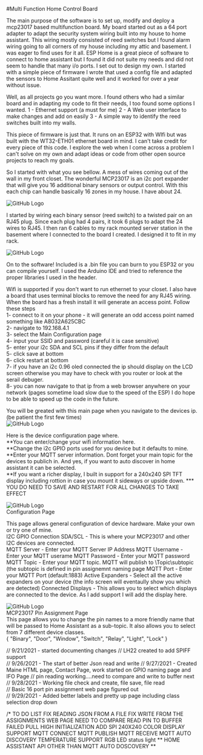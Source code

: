 #Multi Function Home Control Board

The main purpose of the software is to set up, modify and deploy a mcp23017 based multifunction board.  My board started out as a 64 port adapter to adapt the security system wiring built into my house to home assistant.  This wiring mostly consisted of reed switches but I found alarm wiring going to all corners of my house including my attic and basement.  I was eager to find uses for it all.  ESP Home is a great piece of software to connect to home assistant but I found it did not suite my needs and did not seem to handle that many i/o ports.  I set out to design my own.  I started with a simple piece of firmware I wrote that used a config file and adapted the sensors to Home Assitant quite well and it worked for over a year without issue. <br>

Well, as all projects go you want more.  I found others who had a similar board and in adapting my code to fit their needs, I too found some options I wanted.
1 - Ethernet support (a must for me) 
2 - A Web user interface to make changes and add on easily
3 - A simple way to identify the reed switches built into my walls.  

This piece of firmware is just that.  It runs on an ESP32 with WIfi but was built with the WT32-ETH01 ethernet board in mind.  I can't take credit for every piece of this code.  I explore the web when I come across a problem I can't solve on my own and adapt ideas or code from other open source projects to reach my goals.  

So I started with what you see bellow.  A mess of wires coming out of the wall in my front closet.  The wonderful MCP23017 is an i2c port expander that will give you 16 additional binary sensors or output control.  With this each chip can handle basically 16 zones in my house.  I have about 24.  <br>

![GitHub Logo](https://github.com/logichousepcb/Logix_Multifunction/blob/main/ADT_Mess.PNG)

I started by wiring each binary sensor (reed switch) to a twisted pair on an RJ45 plug.  Since each plug had 4 pairs, it took 6 plugs to adapt the 24 wires to RJ45.  I then ran 6 cables to my rack mounted server station in the basement where I connected to the board I created.  I designed it to fit in my rack.
 
![GitHub Logo](https://github.com/logichousepcb/Logix_Multifunction/blob/main/LH2_0_Rack_Mount.PNG)

On to the software!  Included is a .bin file you can burn to you ESP32 or you can compile yourself.  I used the Arduino IDE and tried to reference the proper libraries I used in the header.

Wifi is supported if you don't want to run ethernet to your closet.  I also have a board that uses terminal blocks to remove the need for any RJ45 wiring. When the board has a fresh install it will generate an access point.  Follow these steps <br>
1- connect to it on your phone - it will generate an odd access point named something like A8032A625CBC<br>
2- navigate to 192.168.4.1 <br>
3- select the Main Configuration page <br>
4- input your SSID and password (careful it is case sensitive) <br>
5- enter your i2c SDA and SCL pins if they differ from the default <br>
5- click save at bottom <br>
6- click restart at bottom <br>
7- if you have an i2c 0.96 oled connected the ip should display on the LCD screen otherwise you may have to check with you router or look at the serail debuger. <br>
8- you can now navigate to that ip from a web browser anywhere on your network (pages sometime load slow due to the speed of the ESP)  I do hope to be able to speed up the code in the future. <br>


You will be greated with this main page when you navigate to the devices ip.  (be patient the first few times) <br>
![GitHub Logo](https://github.com/logichousepcb/Logix_Multifunction/blob/main/mainpage.PNG)


Here is the device configuration page where.  
**You can enter/change your wifi information here. <br>
**Change the i2c GPIO ports used for you device but it defaults to mine. <br>
**Enter your MQTT server information. Dont forget your main topic for the devices to publich in.  And yes, if you want to auto discover in home assistant it can be selected. <br>
**If you want a richer display, I built in support for a 240x240 SPI TFT display including rottion in case you mount it sideways or upside down.
*** YOU DO NEED TO SAVE AND RESTART FOR ALL CHANGES TO TAKE EFFECT

![GitHub Logo](https://github.com/logichousepcb/Logix_Multifunction/blob/main/configpage.PNG)<br>
Configuration Page<br>

This page allows general configuration of device hardware.  Make your own or try one of mine.<br>
I2C GPIO Connection SDA/SCL - This is where your MCP23017 and other I2C devices are connected.<br>
MQTT Server - Enter your MQTT Server IP Address<r>
MQTT Username - Enter your MQTT userame<r>
MQTT Password - Enter your MQTT password<r>
MQTT Topic - Enter your MQTT topic.  MQTT will publish to \Topic\subtopic  (the subtopic is defined in pin assignemnt naming page<r>
MQTT Port - Enter your MQTT Port (default:1883)<r>
Active Expanders - Select all the active expanders on your device (the info screen will eventaully show you which are detected)
Connected Displays - This allows you to select which displays are connected to the device.  As I add support I will add the display here.
  


![GitHub Logo](https://github.com/logichousepcb/Logix_Multifunction/blob/main/pinassignpage.PNG)<br>
MCP23017 Pin Assignment Page<br>
This page allows you to change the pin names to a more friendly name that will be passed to Home Assistant as a sub-topic.  It also allows you to select from 7 different device classes.<br>
{ "Binary", "Door", "Window", "Switch", "Relay", "Light", "Lock" }

  
  // 9/21/2021 - started documenting changes
//             LH22 created to add SPIFF support  
// 9/26/2021 - The start of better Json read and write
// 9/27/2021 - Created Maine HTML page, Contact Page, work started on GPIO naming page and IFO Page
//             pin reading working....need to compare and write to buffer next
// 9/28/2021 - Working file check and create, file save, file read        
//             Basic 16 port pin assignment web page figured out       
// 9/29/2021 - Added better labels and pretty up page including class selection drop down

/* TO DO LIST
FIX READING JSON FROM A FILE 
FIX WRITE FROM THE ASSIGNMENTS WEB PAGE
NEED TO COMPARE READ PIN TO BUFFER 
FAILED PULL HIGH INITIALIZATION
ADD SPI 240X240 COLOR DISPLAY SUPPORT
MQTT CONNECT
MQTT PUBLISH
MQTT RECEIVE
MQTT AUTO DISCOVERY
TEMPERATURE SUPPORT
RGB LED status light 
** HOME ASSISTANT API OTHER THAN MQTT AUTO DOSCOVERY **
